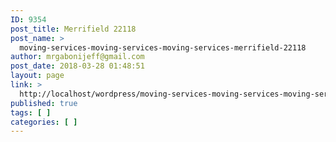 ```yaml
---
ID: 9354
post_title: Merrifield 22118
post_name: >
  moving-services-moving-services-moving-services-merrifield-22118
author: mrgabonijeff@gmail.com
post_date: 2018-03-28 01:48:51
layout: page
link: >
  http://localhost/wordpress/moving-services-moving-services-moving-services-merrifield-22118/
published: true
tags: [ ]
categories: [ ]
---
```

